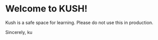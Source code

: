 # Welcome to KUSH!

Kush is a safe space for learning. 
Please do not use this in production.

Sincerely,
ku

